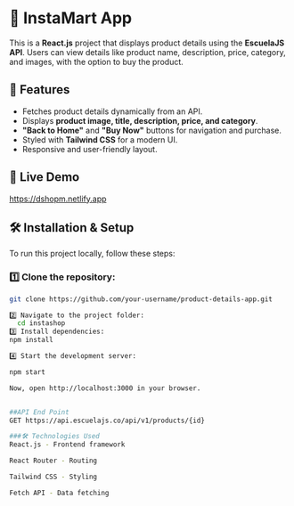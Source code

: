 # 🛒 InstaMart App

This is a **React.js** project that displays product details using the **EscuelaJS API**. Users can view details like product name, description, price, category, and images, with the option to buy the product.

## 📌 Features
- Fetches product details dynamically from an API.
- Displays **product image, title, description, price, and category**.
- **"Back to Home"** and **"Buy Now"** buttons for navigation and purchase.
- Styled with **Tailwind CSS** for a modern UI.
- Responsive and user-friendly layout.

## 🚀 Live Demo
https://dshopm.netlify.app

## 🛠️ Installation & Setup
To run this project locally, follow these steps:
### 1️⃣ Clone the repository:
```bash
git clone https://github.com/your-username/product-details-app.git

2️⃣ Navigate to the project folder:
  cd instashop
3️⃣ Install dependencies:
npm install

4️⃣ Start the development server:

npm start

Now, open http://localhost:3000 in your browser.


##API End Point
GET https://api.escuelajs.co/api/v1/products/{id}

###🛠️ Technologies Used
React.js - Frontend framework

React Router - Routing

Tailwind CSS - Styling

Fetch API - Data fetching



